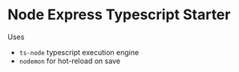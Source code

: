# Node Express Typescript Starter

Uses

- `ts-node` typescript execution engine
- `nodemon` for hot-reload on save